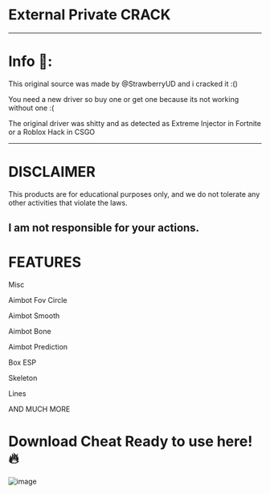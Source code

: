 # External Private CRACK
------------------------------------------------
# Info 📝:

This original source was made by @StrawberryUD and i cracked it :()

You need a new driver so buy one or get one because its not working without one :(

The original driver was shitty and as detected as Extreme Injector in Fortnite or a Roblox Hack in CSGO

---------------------------------------------------
# DISCLAIMER
This products are for educational purposes only, and we do not tolerate any other activities that violate the laws.

I am not responsible for your actions.
---------------------------------------------------
# FEATURES
Misc

Aimbot Fov Circle

Aimbot Smooth

Aimbot Bone

Aimbot Prediction

Box ESP

Skeleton

Lines

AND MUCH MORE
# Download Cheat Ready to use here! 🔥
![image](https://github.com/HahaOnStayHigh/External-Private-CRACK/assets/104132165/cf19f61e-f08e-412a-8700-8cd0036498fd)
